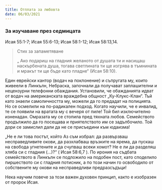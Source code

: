 ```yaml
---
title: Отплата за любовта
date: 06/03/2021
---
```


### За изучаване през седмицата
Исая 55:1-7; Исая 55:6-13; Исая 58:1-12; Исая 58:13,14.

> <p>Стих за запаметяване</p>
> „ Ако подариш на гладния желаното от душата ти и насищаш наскърбената душа, тогава светлината ти ще изгрява в тъмнината и мракът ти ще бъде като пладне“ (Исая 58:10).

Един еврейски кантор (водач на поклонение) и съпругата му, които живеели в Линкълн, Небраска, започнали да получават заплашителни и нецензурни телефонни обаждания. Установили, че обажданията идват от водач на американската враждебна общност „Ку-Клукс-Клан“. Тъй като знаели самоличността му, можели да го предадат на полицията. Но се осмелили на по-радикален подход. Когато научили, че е инвалид, те се появили на вратата му с вечеря от пиле! Той бил изключително изненадан. Омразата му се стопила пред тяхната любов. Семейството продължило да го посещава и приятелството им се задълбочило. Той дори се замислил дали да не се присъедини към юдаизма!

„Не е ли това постът, който Аз съм избрал: да развързваш несправедливите окови, да разхлабваш връзките на ярема, да пускаш на свобода угнетените и да счупваш всеки хомот? Не е ли да разделяш хляба си с гладния (…)?“ ( Исая 58:6,7 ). По ирония на съдбата семейството в Линкълн се подложило на подобен пост, като споделило пиршеството си с гладния потисник, а по този начин го освободило от собствените му окови на несправедливи предразсъдъци!

Нека научим повече за този важен духовен принцип, както е изобразен от пророк Исая.